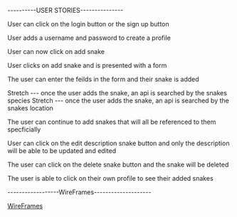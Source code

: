 ----------USER STORIES---------------

User can click on the login button or the sign up button 

User adds a username and password to create a profile

User can now click on add snake

User clicks on add snake and is presented with a form 

The user can enter the feilds in the form and their snake is added
 
Stretch --- once the user adds the snake, an api is searched by the snakes species 
Stretch --- once the user adds the snake, an api is searched by the snakes location 

The user can continue to add snakes that will all be referenced to them specficially 

User can click on the edit description snake button and only the description will be able 
to be updated and edited

The user can click on the delete snake button and the snake will be deleted

The user is able to click on their own profile to see their added snakes


------------------WireFrames--------------------


[WireFrames](https://photos.app.goo.gl/ePprr2Z4QtsSumxe7)




